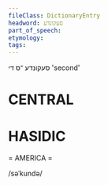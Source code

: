 ```yaml
---
fileClass: DictionaryEntry
headword: סעקונדע
part_of_speech: 
etymology: 
tags: 
---
```

סעקונדע
־ס
די
'second'

CENTRAL
========

HASIDIC
=======
= AMERICA = 

/səˈkundə/